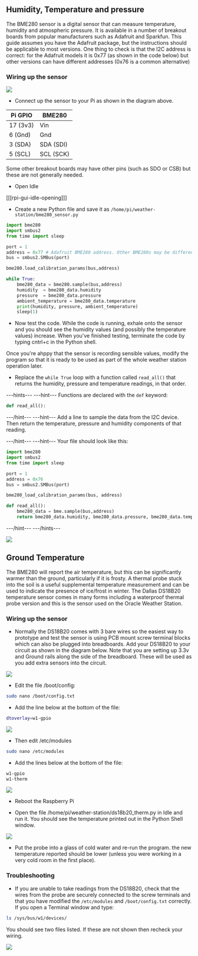 ## Humidity, Temperature and pressure

The BME280 sensor is a digital sensor that can measure temperature, humidity and atmospheric pressure. It is available in a number of breakout boards from popular manufacturers such as Adafruit and Sparkfun. This guide assumes you have the Adafruit package, but the instructions should be applicable to most versions. One thing to check is that the I2C address is correct: for the Adafruit models it is 0x77 (as shown in the code below) but other versions can have different addresses (0x76 is a common alternative)

### Wiring up the sensor

![](images/bme280_bb.png)

- Connect up the sensor to your Pi as shown in the diagram above.

| Pi GPIO | BME280  |
|-------|----------|
| 17 (3v3) | Vin |
| 6 (Gnd) | Gnd|
| 3 (SDA) | SDA (SDI) |
| 5 (SCL) | SCL (SCK)|

Some other breakout boards may have other pins (such as SDO or CSB) but these are not generally needed.


- Open Idle

[[[rpi-gui-idle-opening]]]

- Create a new Python file and save it as `/home/pi/weather-station/bme280_sensor.py`

```python
import bme280
import smbus2
from time import sleep

port = 1
address = 0x77 # Adafruit BME280 address. Other BME280s may be different
bus = smbus2.SMBus(port)

bme280.load_calibration_params(bus,address)

while True:
    bme280_data = bme280.sample(bus,address)
    humidity  = bme280_data.humidity
    pressure  = bme280_data.pressure
    ambient_temperature = bme280_data.temperature
    print(humidity, pressure, ambient_temperature)
    sleep(1)
```
- Now test the code. While the code is running, exhale onto the sensor and you should see the humidity values (and possibly the temperature values) increase. When you've finished testing, terminate the code by typing cntrl+c in the Python shell.

Once you're ahppy that the sensor is recording sensible values, modify the program so that it is ready to be used as part of the whole weather station operation later.

- Replace the `while True`  loop with a function called `read_all()` that returns the humidity, pressure and temperature readings, in that order.

---hints---
---hint---
Functions are declared with the `def` keyword:

```python
def read_all():
```

---/hint---
---hint---
Add a line to sample the data from the I2C device. Then return the temperature, pressure and humidity components of that reading.

---/hint---
---hint---
Your file should look like this:
```python
import bme280
import smbus2
from time import sleep

port = 1
address = 0x76
bus = smbus2.SMBus(port)

bme280_load_calibration_params(bus, address)

def read_all():
    bme280_data = bme.sample(bus,address)
    return bme280_data.humidity, bme280_data.pressure, bme280_data.temperature

```
---/hint---
---/hints---

![](images/bme280_code_run.png)

## Ground Temperature

The BME280 will report the air temperature, but this can be significantly warmer than the ground, particularly if it is frosty.   A thermal probe stuck into the soil is a useful supplemental temperature measurement and can be used to indicate the presence of ice/frost in winter.  The Dallas DS18B20 temperature sensor comes in many forms including a waterproof thermal probe version and this is the sensor used on the Oracle Weather Station.

### Wiring up the sensor

- Normally the DS18B20 comes with 3 bare wires so the easiest way to prototype and test the sensor is using PCB mount screw terminal blocks which can also be plugged into breadboards. Add your DS18B20 to your circuit as shown in the diagram below.  Note that you are setting up 3.3v and Ground rails along the side of the breadboard. These will be used as you add extra sensors into the circuit.

![](images/ground_temp_bb.png)

- Edit the file /boot/config:

```bash
sudo nano /boot/config.txt
```
 - Add the line below at the bottom of the file:

 ```bash
 dtoverlay=w1-gpio
 ```
![](images/ds18b20_config.png)

- Then edit /etc/modules

```bash
sudo nano /etc/modules
```

- Add the lines below at the bottom of the file:

```bash
w1-gpio
w1-therm
```
![](images/ds18b20_modules.png)

- Reboot the Raspberry Pi

- Open the file /home/pi/weather-station/ds18b20_therm.py in Idle and run it. You should see the temperature printed out in the Python Shell window.  

![](images/ds18b20_run.png)

- Put the probe into a glass of cold water and re-run the program. the new temperature reported should be lower (unless you were working in a very cold room in the first place).

### Troubleshooting

- If you are unable to take readings from the DS18B20, check that the wires from the probe are securely connected to the screw terminals and that you have modified the `/etc/modules` and `/boot/config.txt` correctly. If you open a Terminal window and type:

```bash
ls /sys/bus/w1/devices/
```
You should see two files listed. If these are not shown then recheck your wiring.

![](images/ds18b20_ls.png)
